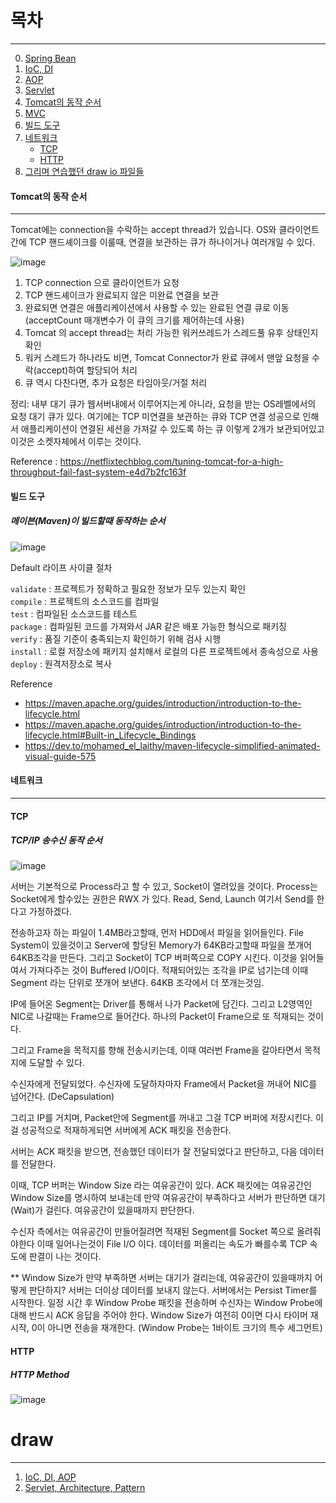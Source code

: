 # 목차
---

0. [Spring Bean]()
1. [IoC, DI]()
2. [AOP]()
3. [Servlet]()
4. [Tomcat의 동작 순서](#Tomcat의-동작-순서)
5. [MVC]()
6. [빌드 도구](#빌드-도구)
7. [네트워크](#네트워크)
   - [TCP](#TCP/IP-송수신-동작-순서)
   - [HTTP](#HTTP)
9. [그리며 연습했던 draw io 파일들](#Draw)

#### Tomcat의 동작 순서
---

Tomcat에는 connection을 수락하는 accept thread가 있습니다. OS와 클라이언트간에 TCP 핸드셰이크를 이룰때, 연결을 보관하는 큐가 하나이거나 여러개일 수 있다.

![image](https://raw.githubusercontent.com/amazon7737/spring-framework-read-docs/refs/heads/main/images/tomcat-draw.png)

1. TCP connection 으로 클라이언트가 요청
2. TCP 핸드셰이크가 완료되지 않은 미완료 연결을 보관
3. 완료되면 연결은 애플리케이션에서 사용할 수 있는 완료된 연결 큐로 이동 (acceptCount 매개변수가 이 큐의 크기를 제어하는데 사용)
4. Tomcat 의 accept thread는 처리 가능한 워커쓰레드가 스레드풀 유후 상태인지 확인
5. 워커 스레드가 하나라도 비면, Tomcat Connector가 완료 큐에서 맨앞 요청을 수락(accept)하여 할당되어 처리
6. 큐 역시 다찬다면, 추가 요청은 타임아웃/거절 처리

정리: 내부 대기 큐가 웹서버내에서 이루어지는게 아니라, 요청을 받는 OS레벨에서의 요청 대기 큐가 있다. 여기에는 TCP 미연결을 보관하는 큐와 TCP 연결 성공으로 인해서 애플리케이션이 연결된 세션을 가져갈 수 있도록 하는 큐 이렇게 2개가 보관되어있고 이것은 소켓자체에서 이루는 것이다.

Reference : https://netflixtechblog.com/tuning-tomcat-for-a-high-throughput-fail-fast-system-e4d7b2fc163f


#### 빌드 도구


##### 메이븐(Maven)이 빌드할때 동작하는 순서

![image](https://raw.githubusercontent.com/amazon7737/spring-framework-read-docs/refs/heads/main/images/maven-default-cycle.png)


Default 라이프 사이클 절차

`validate` : 프로젝트가 정확하고 필요한 정보가 모두 있는지 확인 <br/>
`compile` : 프로젝트의 소스코드를 컴파일 <br/>
`test` : 컴파일된 소스코드를 테스트 <br/>
`package` : 컴파일된 코드를 가져와서 JAR 같은 배포 가능한 형식으로 패키징 <br/>
`verify` : 품질 기준이 충족되는지 확인하기 위해 검사 시행 <br/>
`install` : 로컬 저장소에 패키지 설치해서 로컬의 다른 프로젝트에서 종속성으로 사용 <br/>
`deploy` : 원격저장소로 복사 <br/>


Reference
- https://maven.apache.org/guides/introduction/introduction-to-the-lifecycle.html
- https://maven.apache.org/guides/introduction/introduction-to-the-lifecycle.html#Built-in_Lifecycle_Bindings
- https://dev.to/mohamed_el_laithy/maven-lifecycle-simplified-animated-visual-guide-575

#### 네트워크
---

#### TCP
##### TCP/IP 송수신 동작 순서

![image](https://raw.githubusercontent.com/amazon7737/spring-framework-read-docs/refs/heads/main/images/tcp-connection-seq.png)


서버는 기본적으로 Process라고 할 수 있고, Socket이 열려있을 것이다. Process는 Socket에게 할수있는 권한은 RWX 가 있다. Read, Send, Launch 여기서 Send를 한다고 가정하겠다.

전송하고자 하는 파일이 1.4MB라고할때, 먼저 HDD에서 파일을 읽어들인다. File System이 있을것이고 Server에 할당된 Memory가 64KB라고할때 파일을 쪼개어 64KB조각을 만든다. 그리고 Socket이 TCP 버퍼쪽으로 COPY 시킨다. 이것을 읽어들여서 가져다주는 것이 Buffered I/O이다. 적재되어있는 조각을 IP로 넘기는데 이때 Segment 라는 단위로 쪼개어 보낸다. 64KB 조각에서 더 쪼개는것임.

IP에 들어온 Segment는 Driver를 통해서 나가 Packet에 담긴다. 그리고 L2영역인 NIC로 나갈때는 Frame으로 들어간다. 하나의 Packet이 Frame으로 또 적재되는 것이다.

그리고 Frame을 목적지를 향해 전송시키는데, 이때 여러번 Frame을 갈아타면서 목적지에 도달할 수 있다.

수신자에게 전달되었다. 수신자에 도달하자마자 Frame에서 Packet을 꺼내어 NIC를 넘어간다. (DeCapsulation)

그리고 IP를 거치며, Packet안에 Segment를 꺼내고 그걸 TCP 버퍼에 저장시킨다. 이걸 성공적으로 적재하게되면 서버에게 ACK 패킷을 전송한다.

서버는 ACK 패킷을 받으면, 전송했던 데이터가 잘 전달되었다고 판단하고, 다음 데이터를 전달한다.

이때, TCP 버퍼는 Window Size 라는 여유공간이 있다. ACK 패킷에는 여유공간인 Window Size를 명시하여 보내는데 만약 여유공간이 부족하다고 서버가 판단하면 대기(Wait)가 걸린다. 여유공간이 있을때까지 판단한다.

수신자 측에서는 여유공간이 만들어질려면 적재된 Segment를 Socket 쪽으로 올려줘야한다 이때 일어나는것이 File I/O 이다. 데이터를 퍼올리는 속도가 빠를수록 TCP 속도에 판결이 나는 것이다.

** Window Size가 만약 부족하면 서버는 대기가 걸리는데, 여유공간이 있을때까지 어떻게 판단하지?
서버는 더이상 데이터를 보내지 않는다. 서버에서는 Persist Timer를 시작한다. 일정 시간 후 Window Probe 패킷을 전송하며 수신자는 Window Probe에 대해 반드시 ACK 응답을 주어야 한다.
Window Size가 여전히 0이면 다시 타이머 재시작, 0이 아니면 전송을 재개한다.
(Window Probe는 1바이트 크기의 특수 세그먼트)

#### HTTP

##### HTTP Method

![image](https://raw.githubusercontent.com/amazon7737/spring-framework-read-docs/refs/heads/main/images/HTTP-Method.png)



# draw
---
1. [IoC, DI, AOP](https://drive.google.com/file/d/1_gsWZYOrFJUKD-br1loYv8xpsyYrHisF/view?usp=sharing)
2. [Servlet, Architecture, Pattern](https://github.com/amazon7737/Spring-comes-who/blob/main/1%EC%A3%BC%EC%B0%A8/servlet%2Carchitecture%2Cpattern.png)

